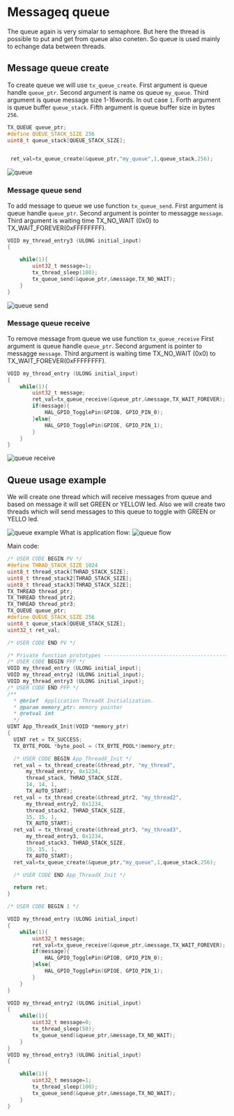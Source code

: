 # Messageq queue
The queue again is very simalar to semaphore. But here the thread is possible to put and get from queue also coneten. So queue is used mainly to echange data between threads. 
## Message queue create
To create queue we will use `tx_queue_create`.
First argument is queue handle `queue_ptr`.
Second argument is name os queue `my_queue`.
Third argument is queue message size 1-16words. In out case `1`.
Forth argument is queue buffer `queue_stack`.
Fifth argument is queue buffer size in bytes `256`.
```c
TX_QUEUE queue_ptr;
#define QUEUE_STACK_SIZE 256
uint8_t queue_stack[QUEUE_STACK_SIZE];


 ret_val=tx_queue_create(&queue_ptr,"my_queue",1,queue_stack,256);
```

![queue](./img/29.svg)

### Message queue send
To add message to queue we use function `tx_queue_send`.
First argument is queue handle `queue_ptr`.
Second argument is pointer to messagge `message`.
Third argument is waiting time TX_NO_WAIT (0x0) to TX_WAIT_FOREVER(0xFFFFFFFF).
```c
VOID my_thread_entry3 (ULONG initial_input)
{

	while(1){
		uint32_t message=1;
		tx_thread_sleep(100);
		tx_queue_send(&queue_ptr,&message,TX_NO_WAIT);
	}
}
```
![queue send](./img/31.svg)

### Message queue receive
To remove message from queue we use function `tx_queue_receive`
First argument is queue handle `queue_ptr`.
Second argument is pointer to messagge `message`.
Third argument is waiting time TX_NO_WAIT (0x0) to TX_WAIT_FOREVER(0xFFFFFFFF).

```c
VOID my_thread_entry (ULONG initial_input)
{
	while(1){
		uint32_t message;
		ret_val=tx_queue_receive(&queue_ptr,&message,TX_WAIT_FOREVER);
		if(message){
			HAL_GPIO_TogglePin(GPIOB, GPIO_PIN_0);
		}else{
			HAL_GPIO_TogglePin(GPIOE, GPIO_PIN_1);
		}
	}
}
```

![queue receive](./img/32.svg)

## Queue usage example

We will create one thread which will receive messages from queue and based on message it will set GREEN or YELLOW led. 
Also we will create two threads which will send messages to this queue to toggle with GREEN or YELLO led. 

![queue example](./img/30.svg)
What is application flow:
![queue flow](./img/33.svg)

Main code: 
```c
/* USER CODE BEGIN PV */
#define THRAD_STACK_SIZE 1024
uint8_t thread_stack[THRAD_STACK_SIZE];
uint8_t thread_stack2[THRAD_STACK_SIZE];
uint8_t thread_stack3[THRAD_STACK_SIZE];
TX_THREAD thread_ptr;
TX_THREAD thread_ptr2;
TX_THREAD thread_ptr3;
TX_QUEUE queue_ptr;
#define QUEUE_STACK_SIZE 256
uint8_t queue_stack[QUEUE_STACK_SIZE];
uint32_t ret_val;

/* USER CODE END PV */

/* Private function prototypes -----------------------------------------------*/
/* USER CODE BEGIN PFP */
VOID my_thread_entry (ULONG initial_input);
VOID my_thread_entry2 (ULONG initial_input);
VOID my_thread_entry3 (ULONG initial_input);
/* USER CODE END PFP */
/**
  * @brief  Application ThreadX Initialization.
  * @param memory_ptr: memory pointer
  * @retval int
  */
UINT App_ThreadX_Init(VOID *memory_ptr)
{
  UINT ret = TX_SUCCESS;
  TX_BYTE_POOL *byte_pool = (TX_BYTE_POOL*)memory_ptr;

  /* USER CODE BEGIN App_ThreadX_Init */
  ret_val = tx_thread_create(&thread_ptr, "my_thread",
      my_thread_entry, 0x1234,
	  thread_stack, THRAD_STACK_SIZE,
      14, 14, 1,
      TX_AUTO_START);
  ret_val = tx_thread_create(&thread_ptr2, "my_thread2",
      my_thread_entry2, 0x1234,
	  thread_stack2, THRAD_STACK_SIZE,
      15, 15, 1,
      TX_AUTO_START);
  ret_val = tx_thread_create(&thread_ptr3, "my_thread3",
      my_thread_entry3, 0x1234,
	  thread_stack3, THRAD_STACK_SIZE,
      15, 15, 1,
      TX_AUTO_START);
  ret_val=tx_queue_create(&queue_ptr,"my_queue",1,queue_stack,256);

  /* USER CODE END App_ThreadX_Init */

  return ret;
}

/* USER CODE BEGIN 1 */

VOID my_thread_entry (ULONG initial_input)
{
	while(1){
		uint32_t message;
		ret_val=tx_queue_receive(&queue_ptr,&message,TX_WAIT_FOREVER);
		if(message){
			HAL_GPIO_TogglePin(GPIOB, GPIO_PIN_0);
		}else{
			HAL_GPIO_TogglePin(GPIOE, GPIO_PIN_1);
		}
	}
}

VOID my_thread_entry2 (ULONG initial_input)
{
	while(1){
		uint32_t message=0;
		tx_thread_sleep(50);
		tx_queue_send(&queue_ptr,&message,TX_NO_WAIT);
	}
}
VOID my_thread_entry3 (ULONG initial_input)
{

	while(1){
		uint32_t message=1;
		tx_thread_sleep(100);
		tx_queue_send(&queue_ptr,&message,TX_NO_WAIT);
	}
}
```